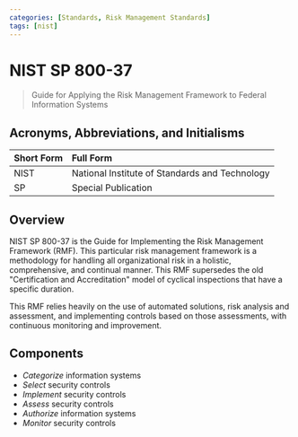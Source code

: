 ```yaml
---
categories: [Standards, Risk Management Standards]
tags: [nist]
---
```


# NIST SP 800-37

> Guide for Applying the Risk Management Framework to Federal Information Systems

## Acronyms, Abbreviations, and Initialisms

Short Form | Full Form
:--- | :---
NIST | National Institute of Standards and Technology
SP | Special Publication

## Overview

NIST SP 800-37 is the Guide for Implementing the Risk Management Framework (RMF). This particular risk management framework is a methodology for handling all organizational risk in a holistic, comprehensive, and continual manner. This RMF supersedes the old "Certification and Accreditation" model of cyclical inspections that have a specific duration.

This RMF relies heavily on the use of automated solutions, risk analysis and assessment, and implementing controls based on those assessments, with continuous monitoring and improvement.

## Components

- *Categorize* information systems
- *Select* security controls
- *Implement* security controls
- *Assess* security controls
- *Authorize* information systems
- *Monitor* security controls
